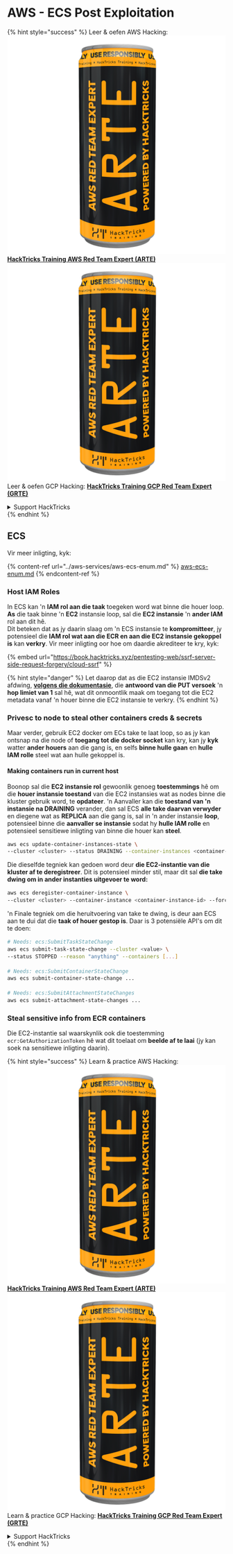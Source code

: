 # AWS - ECS Post Exploitation

{% hint style="success" %}
Leer & oefen AWS Hacking:<img src="../../../.gitbook/assets/image (1) (1) (1).png" alt="" data-size="line">[**HackTricks Training AWS Red Team Expert (ARTE)**](https://training.hacktricks.xyz/courses/arte)<img src="../../../.gitbook/assets/image (1) (1) (1).png" alt="" data-size="line">\
Leer & oefen GCP Hacking: <img src="../../../.gitbook/assets/image (2).png" alt="" data-size="line">[**HackTricks Training GCP Red Team Expert (GRTE)**<img src="../../../.gitbook/assets/image (2).png" alt="" data-size="line">](https://training.hacktricks.xyz/courses/grte)

<details>

<summary>Support HackTricks</summary>

* Kyk na die [**subskripsie planne**](https://github.com/sponsors/carlospolop)!
* **Sluit aan by die** 💬 [**Discord groep**](https://discord.gg/hRep4RUj7f) of die [**telegram groep**](https://t.me/peass) of **volg** ons op **Twitter** 🐦 [**@hacktricks\_live**](https://twitter.com/hacktricks_live)**.**
* **Deel hacking truuks deur PRs in te dien na die** [**HackTricks**](https://github.com/carlospolop/hacktricks) en [**HackTricks Cloud**](https://github.com/carlospolop/hacktricks-cloud) github repos.

</details>
{% endhint %}

## ECS

Vir meer inligting, kyk:

{% content-ref url="../aws-services/aws-ecs-enum.md" %}
[aws-ecs-enum.md](../aws-services/aws-ecs-enum.md)
{% endcontent-ref %}

### Host IAM Roles

In ECS kan 'n **IAM rol aan die taak** toegeken word wat binne die houer loop. **As** die taak binne 'n **EC2** instansie loop, sal die **EC2 instansie** 'n **ander IAM** rol aan dit hê.\
Dit beteken dat as jy daarin slaag om 'n ECS instansie te **kompromitteer**, jy potensieel die **IAM rol wat aan die ECR en aan die EC2 instansie gekoppel is** kan **verkry**. Vir meer inligting oor hoe om daardie akrediteer te kry, kyk:

{% embed url="https://book.hacktricks.xyz/pentesting-web/ssrf-server-side-request-forgery/cloud-ssrf" %}

{% hint style="danger" %}
Let daarop dat as die EC2 instansie IMDSv2 afdwing, [**volgens die dokumentasie**](https://docs.aws.amazon.com/AWSEC2/latest/UserGuide/instance-metadata-v2-how-it-works.html), die **antwoord van die PUT versoek** 'n **hop limiet van 1** sal hê, wat dit onmoontlik maak om toegang tot die EC2 metadata vanaf 'n houer binne die EC2 instansie te verkry.
{% endhint %}

### Privesc to node to steal other containers creds & secrets

Maar verder, gebruik EC2 docker om ECs take te laat loop, so as jy kan ontsnap na die node of **toegang tot die docker socket** kan kry, kan jy **kyk** watter **ander houers** aan die gang is, en selfs **binne hulle gaan** en **hulle IAM rolle** steel wat aan hulle gekoppel is.

#### Making containers run in current host

Boonop sal die **EC2 instansie rol** gewoonlik genoeg **toestemmings** hê om die **houer instansie toestand** van die EC2 instansies wat as nodes binne die kluster gebruik word, te **opdateer**. 'n Aanvaller kan die **toestand van 'n instansie na DRAINING** verander, dan sal ECS **alle take daarvan verwyder** en diegene wat as **REPLICA** aan die gang is, sal in 'n ander instansie **loop**, potensieel binne die **aanvaller se instansie** sodat hy **hulle IAM rolle** en potensieel sensitiewe inligting van binne die houer kan **steel**.
```bash
aws ecs update-container-instances-state \
--cluster <cluster> --status DRAINING --container-instances <container-instance-id>
```
Die dieselfde tegniek kan gedoen word deur **die EC2-instantie van die kluster af te deregistreer**. Dit is potensieel minder stil, maar dit sal **die take dwing om in ander instanties uitgevoer te word:**
```bash
aws ecs deregister-container-instance \
--cluster <cluster> --container-instance <container-instance-id> --force
```
'n Finale tegniek om die heruitvoering van take te dwing, is deur aan ECS aan te dui dat die **taak of houer gestop is**. Daar is 3 potensiële API's om dit te doen:
```bash
# Needs: ecs:SubmitTaskStateChange
aws ecs submit-task-state-change --cluster <value> \
--status STOPPED --reason "anything" --containers [...]

# Needs: ecs:SubmitContainerStateChange
aws ecs submit-container-state-change ...

# Needs: ecs:SubmitAttachmentStateChanges
aws ecs submit-attachment-state-changes ...
```
### Steal sensitive info from ECR containers

Die EC2-instantie sal waarskynlik ook die toestemming `ecr:GetAuthorizationToken` hê wat dit toelaat om **beelde af te laai** (jy kan soek na sensitiewe inligting daarin).

{% hint style="success" %}
Learn & practice AWS Hacking:<img src="../../../.gitbook/assets/image (1) (1) (1).png" alt="" data-size="line">[**HackTricks Training AWS Red Team Expert (ARTE)**](https://training.hacktricks.xyz/courses/arte)<img src="../../../.gitbook/assets/image (1) (1) (1).png" alt="" data-size="line">\
Learn & practice GCP Hacking: <img src="../../../.gitbook/assets/image (2).png" alt="" data-size="line">[**HackTricks Training GCP Red Team Expert (GRTE)**<img src="../../../.gitbook/assets/image (2).png" alt="" data-size="line">](https://training.hacktricks.xyz/courses/grte)

<details>

<summary>Support HackTricks</summary>

* Check the [**subscription plans**](https://github.com/sponsors/carlospolop)!
* **Join the** 💬 [**Discord group**](https://discord.gg/hRep4RUj7f) or the [**telegram group**](https://t.me/peass) or **follow** us on **Twitter** 🐦 [**@hacktricks\_live**](https://twitter.com/hacktricks_live)**.**
* **Share hacking tricks by submitting PRs to the** [**HackTricks**](https://github.com/carlospolop/hacktricks) and [**HackTricks Cloud**](https://github.com/carlospolop/hacktricks-cloud) github repos.

</details>
{% endhint %}
